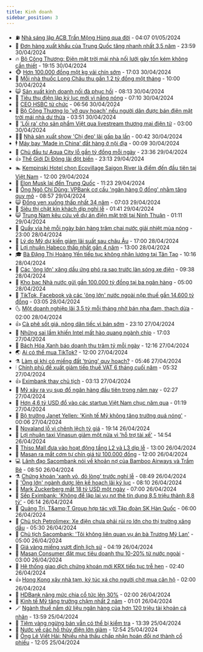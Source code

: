 ```yaml
---
title: Kinh doanh
sidebar_position: 3
---
```


<!-- vnexpress-kinh-doanh:START -->
- ⛽️ [Nhà sáng lập ACB Trần Mộng Hùng qua đời](https://vnexpress.net/nha-sang-lap-acb-tran-mong-hung-qua-doi-4740696.html) - 04:07 01/05/2024
- 🐲 [Đơn hàng xuất khẩu của Trung Quốc tăng nhanh nhất 3,5 năm](https://vnexpress.net/don-hang-xuat-khau-cua-trung-quoc-tang-nhanh-nhat-3-5-nam-4740491.html) - 23:59 30/04/2024
- 🔥 [Bộ Công Thương: Điện mặt trời mái nhà nối lưới gây tốn kém không cần thiết](https://vnexpress.net/bo-cong-thuong-tiep-tuc-ly-giai-ly-do-mua-dien-mat-troi-mai-nha-gia-0-dong-4740602.html) - 19:15 30/04/2024
- 🐵 [Hơn 100.000 đồng một kg vải chín sớm](https://vnexpress.net/hon-100-000-dong-mot-kg-vai-chin-som-4739887.html) - 17:03 30/04/2024
- 🦅 [Mỗi nhà thuốc Long Châu thu gần 1,2 tỷ đồng một tháng](https://vnexpress.net/moi-nha-thuoc-long-chau-thu-gan-1-2-ty-dong-mot-thang-4740204.html) - 10:00 30/04/2024
- 😺 [Sản xuất kinh doanh nối đà phục hồi](https://vnexpress.net/san-xuat-kinh-doanh-noi-da-phuc-hoi-4740407.html) - 08:13 30/04/2024
- 🤩 [Tiêu thụ điện lập kỷ lục mới vì nắng nóng](https://vnexpress.net/tieu-thu-dien-lap-ky-luc-moi-4740488.html) - 07:10 30/04/2024
- 🌮 [CEO HSBC từ chức](https://vnexpress.net/ceo-hsbc-tu-chuc-4740486.html) - 06:56 30/04/2024
- 🧰 [Bộ Công Thương lo &#39;vỡ quy hoạch&#39; nếu người dân được bán điện mặt trời mái nhà dư thừa](https://vnexpress.net/bo-cong-thuong-neu-ly-do-mua-dien-mat-troi-mai-nha-0-dong-4740368.html) - 03:51 30/04/2024
- 🤔 [&#39;Lối ra&#39; cho sản phẩm Việt qua livestream thương mại điện tử](https://vnexpress.net/loi-ra-cho-san-pham-viet-qua-livestream-thuong-mai-dien-tu-4740370.html) - 03:00 30/04/2024
- 🧑‍💻 [Nhà sản xuất show &#39;Chị đẹp&#39; lãi gấp ba lần](https://vnexpress.net/nha-san-xuat-show-chi-dep-lai-gap-ba-lan-4740248.html) - 00:42 30/04/2024
- 🕴 [Máy bay &#39;Made in China&#39; đắt hàng ở nội địa](https://vnexpress.net/may-bay-made-in-china-dat-hang-o-noi-dia-4740342.html) - 00:09 30/04/2024
- 🦩 [Chủ đầu tư Aqua City lỗ gần tỷ đồng mỗi ngày](https://vnexpress.net/chu-dau-tu-aqua-city-lo-gan-ty-dong-moi-ngay-4740168.html) - 23:36 29/04/2024
- 👍 [Thế Giới Di Động lãi đột biến](https://vnexpress.net/the-gioi-di-dong-lai-dot-bien-4740309.html) - 23:13 29/04/2024
- 🏊 [Kempinski Hotel chọn Ecovillage Saigon River là điểm đến đầu tiên tại Việt Nam](https://vnexpress.net/kempinski-hotel-chon-ecovillage-saigon-river-la-diem-den-dau-tien-tai-viet-nam-4740243.html) - 12:00 29/04/2024
- 🤡 [Elon Musk lại đến Trung Quốc](https://vnexpress.net/elon-musk-lai-den-trung-quoc-4740275.html) - 11:23 29/04/2024
- 👀 [Ông Ngô Chí Dũng: VPBank cơ cấu &#39;ngân hàng 0 đồng&#39; nhằm tăng quy mô](https://vnexpress.net/ong-ngo-chi-dung-vpbank-co-cau-ngan-hang-0-dong-nham-tang-quy-mo-4740212.html) - 08:57 29/04/2024
- 😺 [Đồng yen xuống thấp nhất 34 năm](https://vnexpress.net/dong-yen-xuong-thap-nhat-34-nam-4740180.html) - 07:03 29/04/2024
- 🦣 [Siêu thị chật kín khách dịp nghỉ lễ](https://vnexpress.net/sieu-thi-chat-kin-khach-dip-nghi-le-4740093.html) - 01:41 29/04/2024
- 😺 [Trung Nam kêu cứu về dự án điện mặt trời tại Ninh Thuận](https://vnexpress.net/trung-nam-keu-cuu-ve-du-an-dien-mat-troi-tai-ninh-thuan-4740092.html) - 01:11 29/04/2024
- 💼 [Quầy vỉa hè mỗi ngày bán hàng trăm chai nước giải nhiệt mùa nóng](https://vnexpress.net/quay-via-he-moi-ngay-ban-hang-tram-chai-nuoc-giai-nhiet-mua-nong-4737525.html) - 23:00 28/04/2024
- 🤗 [Lý do Mỹ dự kiến giảm lãi suất sau châu Âu](https://vnexpress.net/ly-do-my-du-kien-giam-lai-suat-sau-chau-au-4739778.html) - 17:00 28/04/2024
- 👀 [Lợi nhuận Habeco thấp nhất gần 4 năm](https://vnexpress.net/loi-nhuan-habeco-thap-nhat-gan-4-nam-4739801.html) - 13:00 28/04/2024
- 🎓 [Bà Đặng Thị Hoàng Yến tiếp tục không nhận lương tại Tân Tạo](https://vnexpress.net/ba-dang-thi-hoang-yen-tiep-tuc-khong-nhan-luong-tai-tan-tao-4740035.html) - 10:16 28/04/2024
- 🗽 [Các &#39;ông lớn&#39; xăng dầu ứng phó ra sao trước làn sóng xe điện](https://vnexpress.net/cac-ong-lon-xang-dau-ung-pho-ra-sao-truoc-lan-song-xe-dien-4739968.html) - 09:38 28/04/2024
- 🚀 [Kho bạc Nhà nước gửi gần 100.000 tỷ đồng tại ba ngân hàng](https://vnexpress.net/kho-bac-nha-nuoc-gui-gan-100-000-ty-dong-tai-ba-ngan-hang-4739918.html) - 05:00 28/04/2024
- 🤗 [TikTok, Facebook và các &#39;ông lớn&#39; nước ngoài nộp thuế gần 14.600 tỷ đồng](https://vnexpress.net/tiktok-facebook-va-cac-ong-lon-nuoc-ngoai-nop-thue-gan-14-600-ty-dong-4739905.html) - 03:05 28/04/2024
- 🌜 [Một doanh nghiệp lãi 3,5 tỷ mỗi tháng nhờ bán nha đam, thạch dừa](https://vnexpress.net/mot-doanh-nghiep-lai-3-5-ty-moi-thang-nho-ban-nha-dam-thach-dua-4739710.html) - 02:00 28/04/2024
- 👍 [Cà phê sốt giá, nông dân tiếc vì bán sớm](https://vnexpress.net/ca-phe-sot-gia-nong-dan-tiec-vi-ban-som-4738390.html) - 23:10 27/04/2024
- 🤖 [Những sai lầm khiến Intel mất hào quang ngành chip](https://vnexpress.net/nhung-sai-lam-khien-intel-mat-hao-quang-nganh-chip-4739763.html) - 17:03 27/04/2024
- 🫣 [Bách Hóa Xanh báo doanh thu trăm tỷ mỗi ngày](https://vnexpress.net/bach-hoa-xanh-bao-doanh-thu-tram-ty-moi-ngay-4739676.html) - 12:16 27/04/2024
- 🌏 [Ai có thể mua TikTok?](https://vnexpress.net/ai-co-the-mua-tiktok-4739324.html) - 12:00 27/04/2024
- ⚗️ [Làm gì khi có miếng đất &#39;trúng&#39; quy hoạch?](https://vnexpress.net/lam-gi-khi-co-mieng-dat-trung-quy-hoach-4738125.html) - 05:46 27/04/2024
- 🕯 [Chính phủ đề xuất giảm tiếp thuế VAT 6 tháng cuối năm](https://vnexpress.net/chinh-phu-de-xuat-giam-tiep-thue-vat-6-thang-cuoi-nam-4739685.html) - 05:32 27/04/2024
- 👍 [Eximbank thay chủ tịch](https://vnexpress.net/eximbank-thay-chu-tich-4739626.html) - 03:13 27/04/2024
- 🤠 [Mỹ xảy ra vụ sụp đổ ngân hàng đầu tiên trong năm nay](https://vnexpress.net/my-xay-ra-vu-sup-do-ngan-hang-dau-tien-trong-nam-nay-4739584.html) - 02:27 27/04/2024
- 🌊 [Hơn 4,6 tỷ USD đổ vào các startup Việt Nam chục năm qua](https://vnexpress.net/hon-4-6-ty-usd-do-vao-cac-startup-viet-nam-chuc-nam-qua-4739189.html) - 01:19 27/04/2024
- 🌈 [Bộ trưởng Janet Yellen: &#39;Kinh tế Mỹ không tăng trưởng quá nóng&#39;](https://vnexpress.net/bo-truong-janet-yellen-kinh-te-my-khong-tang-truong-qua-nong-4739311.html) - 00:06 27/04/2024
- 🥳 [Novaland lỗ vì chênh lệch tỷ giá](https://vnexpress.net/novaland-lo-vi-chenh-lech-ty-gia-4739531.html) - 19:14 26/04/2024
- 🐻 [Lợi nhuận taxi Vinasun giảm một nửa vì &#39;hỗ trợ tài xế&#39;](https://vnexpress.net/loi-nhuan-taxi-vinasun-giam-mot-nua-vi-ho-tro-tai-xe-4739457.html) - 14:54 26/04/2024
- 💫 [Thiso Mall đưa vào hoạt động tầng L2 và L3 dịp lễ](https://vnexpress.net/thiso-mall-dua-vao-hoat-dong-tang-l2-va-l3-dip-le-4739459.html) - 13:00 26/04/2024
- 🤩 [Masan ra mắt cơm tự chín giá từ 100.000 đồng](https://vnexpress.net/masan-ra-mat-com-tu-chin-gia-tu-100-000-dong-4739475.html) - 12:00 26/04/2024
- 💻 [Lãnh đạo Sacombank nói về khoản nợ của Bamboo Airways và Trầm Bê](https://vnexpress.net/lanh-dao-sacombank-noi-ve-khoan-no-cua-bamboo-airways-va-tram-be-4739282.html) - 08:50 26/04/2024
- ⚗️ [Chứng khoán &#39;xanh vỏ, đỏ lòng&#39; trước nghỉ lễ](https://vnexpress.net/chung-khoan-xanh-vo-do-long-truoc-nghi-le-4739375.html) - 08:49 26/04/2024
- 🌈 [&#39;Ông lớn&#39; ngành dược lên kế hoạch lãi kỷ lục](https://vnexpress.net/ong-lon-nganh-duoc-len-ke-hoach-lai-ky-luc-4739294.html) - 08:10 26/04/2024
- 🌝 [Mark Zuckerberg mất 18 tỷ USD một ngày](https://vnexpress.net/mark-zuckerberg-mat-18-ty-usd-mot-ngay-4739120.html) - 07:00 26/04/2024
- 🥸 [Sếp Eximbank: &#39;Không để lặp lại vụ nợ thẻ tín dụng 8,5 triệu thành 8,8 tỷ&#39;](https://vnexpress.net/sep-eximbank-khong-de-lap-lai-vu-no-the-tin-dung-8-5-trieu-thanh-8-8-ty-4739259.html) - 06:14 26/04/2024
- 🦆 [Quảng Trị, T&amp;amp;T Group hợp tác với Tập đoàn SK Hàn Quốc](https://vnexpress.net/quang-tri-t-t-group-hop-tac-voi-tap-doan-sk-han-quoc-4739197.html) - 06:00 26/04/2024
- 🌋 [Chủ tịch Petrolimex: Xe điện chưa phải rủi ro lớn cho thị trường xăng dầu](https://vnexpress.net/chu-tich-petrolimex-xe-dien-chua-phai-rui-ro-lon-cho-thi-truong-xang-dau-4739226.html) - 05:30 26/04/2024
- 🦍 [Chủ tịch Sacombank: &#39;Tôi không liên quan vụ án bà Trương Mỹ Lan&#39;](https://vnexpress.net/chu-tich-sacombank-toi-khong-co-bat-gi-lien-quan-gi-toi-vu-an-ba-truong-my-lan-4739222.html) - 05:00 26/04/2024
- 🤔 [Giá vàng miếng vượt đỉnh lịch sử](https://vnexpress.net/gia-vang-tien-sat-dinh-lich-su-85-trieu-dong-4739177.html) - 04:19 26/04/2024
- 🧰 [Masan Consumer đặt mục tiêu doanh thu 10-20% từ nước ngoài](https://vnexpress.net/masan-consumer-dat-muc-tieu-doanh-thu-10-20-tu-nuoc-ngoai-4739050.html) - 03:00 26/04/2024
- 🌝 [Hệ thống giao dịch chứng khoán mới KRX tiếp tục trễ hẹn](https://vnexpress.net/he-thong-giao-dich-chung-khoan-moi-krx-tiep-tuc-tre-hen-4739106.html) - 02:40 26/04/2024
- 👍 [Hong Kong xây nhà tạm, ký túc xá cho người chờ mua căn hộ](https://vnexpress.net/hong-kong-xay-nha-tam-ky-tuc-xa-cho-nguoi-cho-mua-can-ho-4738921.html) - 02:00 26/04/2024
- 🗽 [HDBank nâng mức chia cổ tức lên 30%](https://vnexpress.net/hdbank-nang-muc-chia-co-tuc-len-30-4737638-tong-thuat.html) - 02:00 26/04/2024
- 🐎 [Kinh tế Mỹ tăng trưởng chậm nhất 2 năm](https://vnexpress.net/kinh-te-my-tang-truong-cham-nhat-2-nam-4739040.html) - 01:01 26/04/2024
- 🪄 [Ngành thuế nắm dữ liệu ngân hàng của hơn 120 triệu tài khoản cá nhân](https://vnexpress.net/nganh-thue-nam-du-lieu-ngan-hang-cua-hon-120-trieu-ca-nhan-4738950.html) - 13:59 25/04/2024
- 🎊 [Tiệm vàng ngừng bán vẫn có thể bị kiểm tra](https://vnexpress.net/tiem-vang-ngung-ban-van-co-the-bi-kiem-tra-4738956.html) - 13:39 25/04/2024
- 🗽 [Nước về các hồ thủy điện lớn giảm](https://vnexpress.net/nuoc-ve-cac-ho-thuy-dien-lon-giam-4738876.html) - 12:54 25/04/2024
- 🦩 [Ông Lê Viết Hải: Nhiều nhà thầu chấp nhận hoán đổi nợ thành cổ phiếu](https://vnexpress.net/ong-le-viet-hai-nhieu-nha-thau-chap-nhan-hoan-doi-no-thanh-co-phieu-4738934.html) - 12:05 25/04/2024<!-- vnexpress-kinh-doanh:END -->
